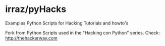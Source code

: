 irraz/pyHacks
============

Examples Python Scripts for Hacking
Tutorials and howto's 



Fork from Python Scripts used in the "Hacking con Python" series.
Check: http://thehackerway.com
